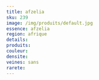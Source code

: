 ```yaml
---
title: afzelia
sku: 239
image: /img/produits/default.jpg
essence: afzelia
region: afrique
details: 
produits:
couleur: 
densite: 
veines: sans
rarete: 
---
```

